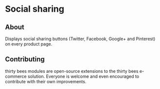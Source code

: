 # Social sharing

## About

Displays social sharing buttons (Twitter, Facebook, Google+ and Pinterest) on every product page.

## Contributing

thirty bees modules are open-source extensions to the thirty bees e-commerce solution. Everyone is welcome and even encouraged to contribute with their own improvements.
